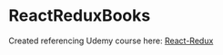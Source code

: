 # ReactReduxBooks

Created referencing Udemy course here: [React-Redux](https://www.udemy.com/react-redux/)

